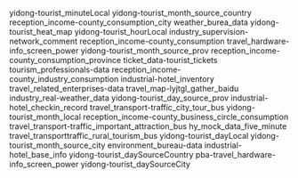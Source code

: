 
yidong-tourist_minuteLocal
yidong-tourist_month_source_country
reception_income-county_consumption_city
weather_burea_data
yidong-tourist_heat_map
yidong-tourist_hourLocal
industry_supervision-network_comment
reception_income-county_consumption
travel_hardware-info_screen_power
yidong-tourist_month_source_prov
reception_income-county_consumption_province
ticket_data-tourist_tickets
tourism_professionals-data
reception_income-county_industry_consumption
industrial-hotel_inventory
travel_related_enterprises-data
travel_map-lyjtgl_gather_baidu
industry_real-weather_data
yidong-tourist_day_source_prov
industrial-hotel_checkin_record
travel_transport-traffic_city_tour_bus
yidong-tourist_month_local
reception_income-county_business_circle_consumption
travel_transport-traffic_important_attraction_bus
hy_mock_data_five_minute
travel_transporttraffic_rural_tourism_bus
yidong-tourist_dayLocal
yidong-tourist_month_source_city
environment_bureau-data
industrial-hotel_base_info
yidong-tourist_daySourceCountry
pba-travel_hardware-info_screen_power
yidong-tourist_daySourceCity
